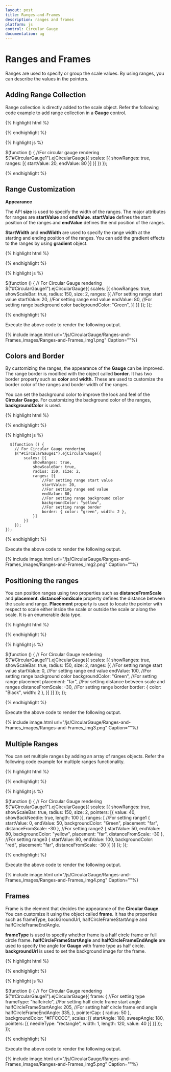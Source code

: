 ```yaml
---
layout: post
title: Ranges-and-Frames
description: ranges and frames
platform: js
control: Circular Gauge
documentation: ug
---
```


# Ranges and Frames

Ranges are used to specify or group the scale values. By using ranges, you can describe the values in the pointers. 

## Adding Range Collection

Range collection is directly added to the scale object. Refer the following code example to add range collection in a **Gauge** control. 

{% highlight html %}

<div id="CircularGauge1"></div>

{% endhighlight %}

{% highlight js %}

 $(function () {
        //For circular gauge rendering
        $("#CircularGauge1").ejCircularGauge({
            scales: [{
                showRanges: true,
                ranges: [{
                    startValue: 20,
                    endValue: 80
                }]
            }]
        })
    });

{% endhighlight %}



## Range Customization

**Appearance**

The API **size** is used to specify the width of the ranges.  The major attributes for ranges are **startValue** and **endValue**. **startValue** defines the start position of the ranges and **endValue** defines the end position of the ranges.

**StartWidth** and **endWidth** are used to specify the range width at the starting and ending position of the ranges. You can add the gradient effects to the ranges by using **gradient** object.

{% highlight html %}

<div id="CircularGauge1"></div>

{% endhighlight %}

{% highlight js %}

  $(function () {
        // For Circular Gauge rendering
        $("#CircularGauge1").ejCircularGauge({
            scales: [{
                showRanges: true,
                showScaleBar: true,
                radius: 150, size: 2,
                ranges: [{
                    //For setting range start value
                    startValue: 20,
                    //For setting range end value
                    endValue: 80,
                    //For setting range background color
                    backgroundColor: "Green",
                }]
            }]
        });
    });


{% endhighlight %}



Execute the above code to render the following output.

{% include image.html url="/js/CircularGauge/Ranges-and-Frames_images/Ranges-and-Frames_img1.png" Caption=""%}

## Colors and Border

By customizing the ranges, the appearance of the **Gauge** can be improved. The range border is modified with the object called **border**. It has two border property such as **color** and **width.** These are used to customize the border color of the ranges and border width of the ranges. 

You can set the background color to improve the look and feel of the **Circular Gauge**. For customizing the background color of the ranges, **backgroundColor** is used.

{% highlight html %}

<div id="CircularGauge1"></div>

{% endhighlight %}


{% highlight js %}

      $(function () {
        // For Circular Gauge rendering
        $("#CircularGauge1").ejCircularGauge({
            scales: [{
                showRanges: true,
                showScaleBar: true,
                radius: 150, size: 2,
                ranges: [{
                    //For setting range start value
                    startValue: 20,
                    //For setting range end value
                    endValue: 80,
                    //For setting range background color
                    backgroundColor: "yellow",
                    //For setting range border
                    border: { color: "green", width: 2 },
                }]
            }]
        });
    });

{% endhighlight %}



Execute the above code to render the following output.

{% include image.html url="/js/CircularGauge/Ranges-and-Frames_images/Ranges-and-Frames_img2.png" Caption=""%}

## Positioning the ranges

You can position ranges using two properties such as **distanceFromScale** and **placement**. **distanceFromScale** property defines the distance between the scale and range. **Placement** property is used to locate the pointer with respect to scale either inside the scale or outside the scale or along the scale. It is an enumerable data type.

{% highlight html %}

<div id="CircularGauge1"></div>

{% endhighlight %}

{% highlight js %}

  $(function () {
        // For Circular Gauge rendering
        $("#CircularGauge1").ejCircularGauge({
            scales: [{
                showRanges: true,
                showScaleBar: true,
                radius: 150, size: 2,
                ranges: [{
                    //For setting range start value
                    startValue: 0,
                    //For setting range end value
                    endValue: 100,
                    //For setting range background color
                    backgroundColor: "Green",
                    //For setting range placement
                    placement: "far",
                    //For setting distance between scale and ranges
                    distanceFromScale: -30,
                    //For setting range border
                    border: { color: "Black", width: 2 },
                }]
            }]
        });
    });


{% endhighlight %}



Execute the above code to render the following output.

{% include image.html url="/js/CircularGauge/Ranges-and-Frames_images/Ranges-and-Frames_img3.png" Caption=""%}

## Multiple Ranges

You can set multiple ranges by adding an array of ranges objects. Refer the following code example for multiple ranges functionality.

{% highlight html %}

<div id="CircularGauge1"></div>

{% endhighlight %}

{% highlight js %}

  $(function () {
        // For Circular Gauge rendering
        $("#CircularGauge1").ejCircularGauge({
            scales: [{
                showRanges: true,
                showScaleBar: true,
                radius: 150, size: 2,
                pointers: [{
                    value: 40,
                    showBackNeedle: true,
                    length: 100
                }],
                ranges: [
                //For setting range1
                {
                    startValue: 0, endValue: 50,
                    backgroundColor: "Green",
                    placement: "far", distanceFromScale: -30
                },
                //For setting range2
                {
                    startValue: 50, endValue: 80,
                    backgroundColor: "yellow",
                    placement: "far", distanceFromScale: -30
                },
                //For setting range3
                {
                    startValue: 80, endValue: 100,
                    backgroundColor: "red",
                    placement: "far", distanceFromScale: -30
                }]
            }]
        });
    });


{% endhighlight %}



Execute the above code to render the following output.

{% include image.html url="/js/CircularGauge/Ranges-and-Frames_images/Ranges-and-Frames_img4.png" Caption=""%}

## Frames

Frame is the element that decides the appearance of the **Circular Gauge**. You can customize it using the object called **frame**.  It has the properties such as frameType, backGroundUrl, halfCircleFrameStartAngle and halfCircleFrameEndAngle.

**frameType** is used to specify whether frame is a half circle frame or full circle frame. **halfCircleFrameStartAngle** and **halfCircleFrameEndAngle** are used to specify the angle for **Gauge** with frame type as half circle. **backgroundUrl** is used to set the background image for the frame.

{% highlight html %}

<div id="CircularGauge1"></div>

{% endhighlight %}

{% highlight js %}

 
   $(function () {
        // For Circular Gauge rendering
        $("#CircularGauge1").ejCircularGauge({
            frame: {
                //For setting type
                frameType: "halfcircle",
                //For setting half circle frame start angle
                halfCircleFrameStartAngle: 205,
                //For setting half circle frame end angle
                halfCircleFrameEndAngle: 335,
            }, pointerCap: { radius: 50 },
            backgroundColor: "#FFCCCC",
            scales: [{
                startAngle: 180, sweepAngle: 180,
                pointers: [{
                    needleType: "rectangle",
                    width: 1, length: 120, value: 40
                }]
            }]
        });
    });


{% endhighlight %}



Execute the above code to render the following output.

{% include image.html url="/js/CircularGauge/Ranges-and-Frames_images/Ranges-and-Frames_img5.png" Caption=""%}

